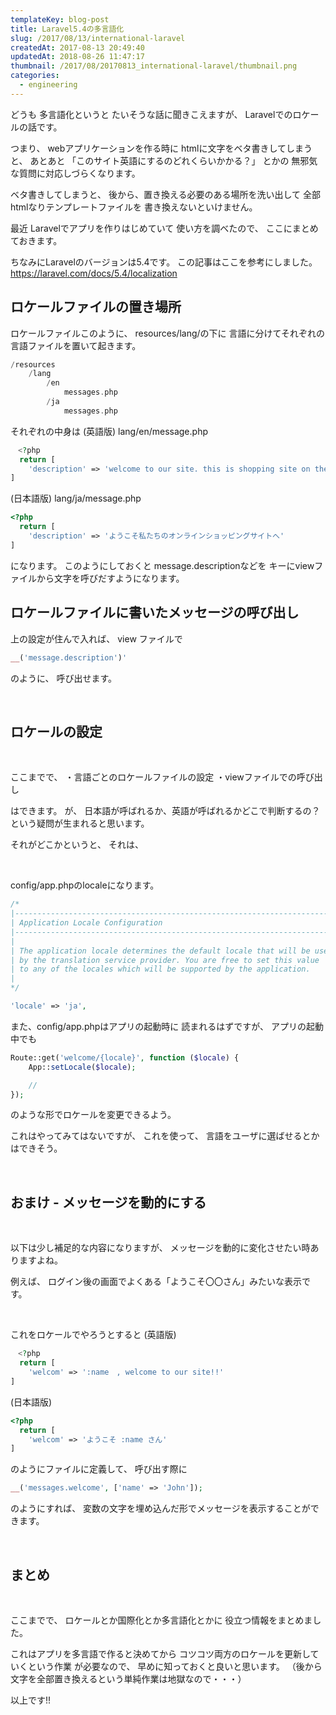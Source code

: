 ```yaml
---
templateKey: blog-post
title: Laravel5.4の多言語化
slug: /2017/08/13/international-laravel
createdAt: 2017-08-13 20:49:40
updatedAt: 2018-08-26 11:47:17
thumbnail: /2017/08/20170813_international-laravel/thumbnail.png
categories:
  - engineering
---
```


どうも
多言語化というと
たいそうな話に聞きこえますが、
Laravelでのロケールの話です。

つまり、
webアプリケーションを作る時に
htmlに文字をベタ書きしてしまうと、
あとあと
「このサイト英語にするのどれくらいかかる？」
とかの
無邪気な質問に対応しづらくなります。

ベタ書きしてしまうと、
後から、置き換える必要のある場所を洗い出して
全部htmlなりテンプレートファイルを
書き換えないといけません。


最近
Laravelでアプリを作りはじめていて
使い方を調べたので、
ここにまとめておきます。

ちなみにLaravelのバージョンは5.4です。
この記事はここを参考にしました。
<a href="https://laravel.com/docs/5.4/localization">https://laravel.com/docs/5.4/localization</a>

<div class="after-intro"></div>


<h2 class="chapter">ロケールファイルの置き場所</h2>

ロケールファイルこのように、
resources/lang/の下に
言語に分けてそれぞれの言語ファイルを置いて起きます。

```php
/resources
    /lang
        /en
            messages.php
        /ja
            messages.php

```

それぞれの中身は
(英語版) lang/en/message.php

```php
　<?php
  return [
    'description' => 'welcome to our site. this is shopping site on the web !!'
]


```

(日本語版) lang/ja/message.php
```php
<?php
  return [
    'description' => 'ようこそ私たちのオンラインショッピングサイトへ'
]


```

になります。
このようにしておくと
message.descriptionなどを
キーにviewファイルから文字を呼びだすようになります。

<h2>ロケールファイルに書いたメッセージの呼び出し</h2>


上の設定が住んで入れば、
view ファイルで

```php
__('message.description')'
```
のように、
呼び出せます。

&nbsp;


<h2  class="chapter">ロケールの設定</h2>

&nbsp;
&nbsp;


ここまでで、
・言語ごとのロケールファイルの設定
・viewファイルでの呼び出し

はできます。
が、
日本語が呼ばれるか、英語が呼ばれるかどこで判断するの？
という疑問が生まれると思います。

それがどこかというと、
それは、

&nbsp;
&nbsp;

config/app.phpのlocaleになります。

```php
/*
|--------------------------------------------------------------------------
| Application Locale Configuration
|--------------------------------------------------------------------------
|
| The application locale determines the default locale that will be used
| by the translation service provider. You are free to set this value
| to any of the locales which will be supported by the application.
|
*/

'locale' => 'ja',


```


また、config/app.phpはアプリの起動時に
読まれるはずですが、
アプリの起動中でも

```php
Route::get('welcome/{locale}', function ($locale) {
    App::setLocale($locale);

    //
});
```

のような形でロケールを変更できるよう。

これはやってみてはないですが、
これを使って、
言語をユーザに選ばせるとかはできそう。

&nbsp;
&nbsp;

<h2 class="chapter">おまけ - メッセージを動的にする</h2>

&nbsp;
&nbsp;

以下は少し補足的な内容になりますが、
メッセージを動的に変化させたい時ありますよね。

例えば、
ログイン後の画面でよくある「ようこそ〇〇さん」みたいな表示です。

&nbsp;
&nbsp;

これをロケールでやろうとすると
(英語版)
```php
　<?php
  return [
    'welcom' => ':name　, welcome to our site!!'
]


```

(日本語版)
```php
<?php
  return [
    'welcom' => 'ようこそ :name さん'
]


```

のようにファイルに定義して、
呼び出す際に
```php
__('messages.welcome', ['name' => 'John']);
```

のようにすれば、
変数の文字を埋め込んだ形でメッセージを表示することができます。

&nbsp;
&nbsp;

<h2 class="chapter">まとめ</h2>

&nbsp;
&nbsp;

ここまでで、
ロケールとか国際化とか多言語化とかに
役立つ情報をまとめました。

これはアプリを多言語で作ると決めてから
コツコツ両方のロケールを更新していくという作業
が必要なので、
早めに知っておくと良いと思います。
（後から文字を全部置き換えるという単純作業は地獄なので・・・）

以上です!!

